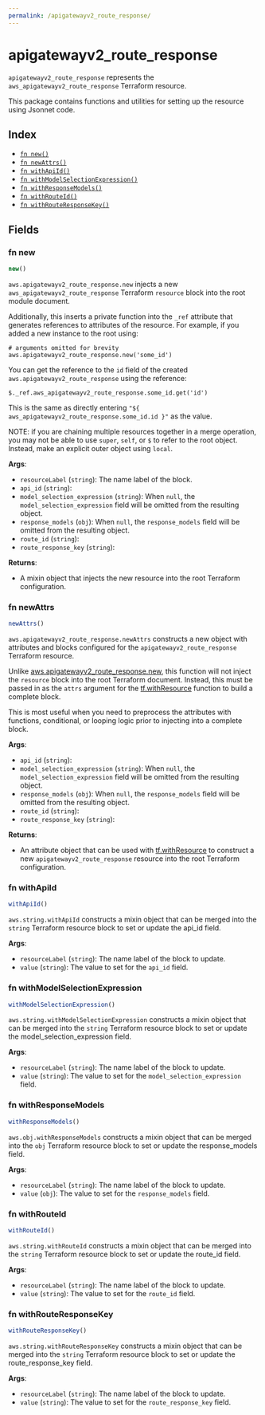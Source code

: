 ```yaml
---
permalink: /apigatewayv2_route_response/
---
```


# apigatewayv2_route_response

`apigatewayv2_route_response` represents the `aws_apigatewayv2_route_response` Terraform resource.



This package contains functions and utilities for setting up the resource using Jsonnet code.


## Index

* [`fn new()`](#fn-new)
* [`fn newAttrs()`](#fn-newattrs)
* [`fn withApiId()`](#fn-withapiid)
* [`fn withModelSelectionExpression()`](#fn-withmodelselectionexpression)
* [`fn withResponseModels()`](#fn-withresponsemodels)
* [`fn withRouteId()`](#fn-withrouteid)
* [`fn withRouteResponseKey()`](#fn-withrouteresponsekey)

## Fields

### fn new

```ts
new()
```


`aws.apigatewayv2_route_response.new` injects a new `aws_apigatewayv2_route_response` Terraform `resource`
block into the root module document.

Additionally, this inserts a private function into the `_ref` attribute that generates references to attributes of the
resource. For example, if you added a new instance to the root using:

    # arguments omitted for brevity
    aws.apigatewayv2_route_response.new('some_id')

You can get the reference to the `id` field of the created `aws.apigatewayv2_route_response` using the reference:

    $._ref.aws_apigatewayv2_route_response.some_id.get('id')

This is the same as directly entering `"${ aws_apigatewayv2_route_response.some_id.id }"` as the value.

NOTE: if you are chaining multiple resources together in a merge operation, you may not be able to use `super`, `self`,
or `$` to refer to the root object. Instead, make an explicit outer object using `local`.

**Args**:
  - `resourceLabel` (`string`): The name label of the block.
  - `api_id` (`string`): 
  - `model_selection_expression` (`string`):  When `null`, the `model_selection_expression` field will be omitted from the resulting object.
  - `response_models` (`obj`):  When `null`, the `response_models` field will be omitted from the resulting object.
  - `route_id` (`string`): 
  - `route_response_key` (`string`): 

**Returns**:
- A mixin object that injects the new resource into the root Terraform configuration.


### fn newAttrs

```ts
newAttrs()
```


`aws.apigatewayv2_route_response.newAttrs` constructs a new object with attributes and blocks configured for the `apigatewayv2_route_response`
Terraform resource.

Unlike [aws.apigatewayv2_route_response.new](#fn-apigatewayv2_route_responsenew), this function will not inject the `resource`
block into the root Terraform document. Instead, this must be passed in as the `attrs` argument for the
[tf.withResource](https://github.com/tf-libsonnet/core/tree/main/docs#fn-withresource) function to build a complete block.

This is most useful when you need to preprocess the attributes with functions, conditional, or looping logic prior to
injecting into a complete block.

**Args**:
  - `api_id` (`string`): 
  - `model_selection_expression` (`string`):  When `null`, the `model_selection_expression` field will be omitted from the resulting object.
  - `response_models` (`obj`):  When `null`, the `response_models` field will be omitted from the resulting object.
  - `route_id` (`string`): 
  - `route_response_key` (`string`): 

**Returns**:
  - An attribute object that can be used with [tf.withResource](https://github.com/tf-libsonnet/core/tree/main/docs#fn-withresource) to construct a new `apigatewayv2_route_response` resource into the root Terraform configuration.


### fn withApiId

```ts
withApiId()
```

`aws.string.withApiId` constructs a mixin object that can be merged into the `string`
Terraform resource block to set or update the api_id field.



**Args**:
  - `resourceLabel` (`string`): The name label of the block to update.
  - `value` (`string`): The value to set for the `api_id` field.


### fn withModelSelectionExpression

```ts
withModelSelectionExpression()
```

`aws.string.withModelSelectionExpression` constructs a mixin object that can be merged into the `string`
Terraform resource block to set or update the model_selection_expression field.



**Args**:
  - `resourceLabel` (`string`): The name label of the block to update.
  - `value` (`string`): The value to set for the `model_selection_expression` field.


### fn withResponseModels

```ts
withResponseModels()
```

`aws.obj.withResponseModels` constructs a mixin object that can be merged into the `obj`
Terraform resource block to set or update the response_models field.



**Args**:
  - `resourceLabel` (`string`): The name label of the block to update.
  - `value` (`obj`): The value to set for the `response_models` field.


### fn withRouteId

```ts
withRouteId()
```

`aws.string.withRouteId` constructs a mixin object that can be merged into the `string`
Terraform resource block to set or update the route_id field.



**Args**:
  - `resourceLabel` (`string`): The name label of the block to update.
  - `value` (`string`): The value to set for the `route_id` field.


### fn withRouteResponseKey

```ts
withRouteResponseKey()
```

`aws.string.withRouteResponseKey` constructs a mixin object that can be merged into the `string`
Terraform resource block to set or update the route_response_key field.



**Args**:
  - `resourceLabel` (`string`): The name label of the block to update.
  - `value` (`string`): The value to set for the `route_response_key` field.
